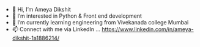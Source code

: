 - 👋 Hi, I’m Ameya Dikshit
- 👀 I’m interested in Python & Front end development
- 🌱 I’m currently learning engineering from Vivekanada college Mumbai
- 📫 Connect with me via LinkedIn ... https://www.linkedin.com/in/ameya-dikshit-1a1886214/
 
<!---
AAD-27/AAD-27 is a ✨ special ✨ repository because its `README.md` (this file) appears on your GitHub profile.
You can click the Preview link to take a look at your changes.
--->
